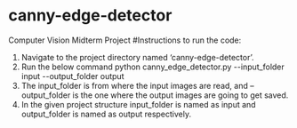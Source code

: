 # canny-edge-detector
Computer Vision Midterm Project
#Instructions to run the code:
1.	Navigate to the project directory named ‘canny-edge-detector’.
2.	Run the below command
         python canny_edge_detector.py --input_folder input --output_folder  output
3.	The input_folder is from where the input images are read, and –output_folder is the one where the output images are going to get saved.
4.	In the given project structure input_folder is named as input and output_folder is named as output respectively. 

